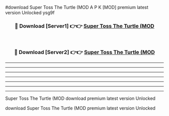 #download Super Toss The Turtle (MOD A P K [MOD] premium latest version Unlocked ysg9f 



<div align="center">
<h3>🔴 Download [Server1] 👉👉 <a href="https://apkdownload3.web.app/">Super Toss The Turtle (MOD</a></h3><br>

<h3>🔴 Download [Server2] 👉👉 <a href="https://apkdownload3.web.app/">Super Toss The Turtle (MOD</a></h3>
</div>





----------------------------------------------------------

----------------------------------------------------------

----------------------------------------------------------

----------------------------------------------------------

----------------------------------------------------------

----------------------------------------------------------

----------------------------------------------------------

Super Toss The Turtle (MOD download premium latest version Unlocked

download Super Toss The Turtle (MOD premium latest version Unlocked
